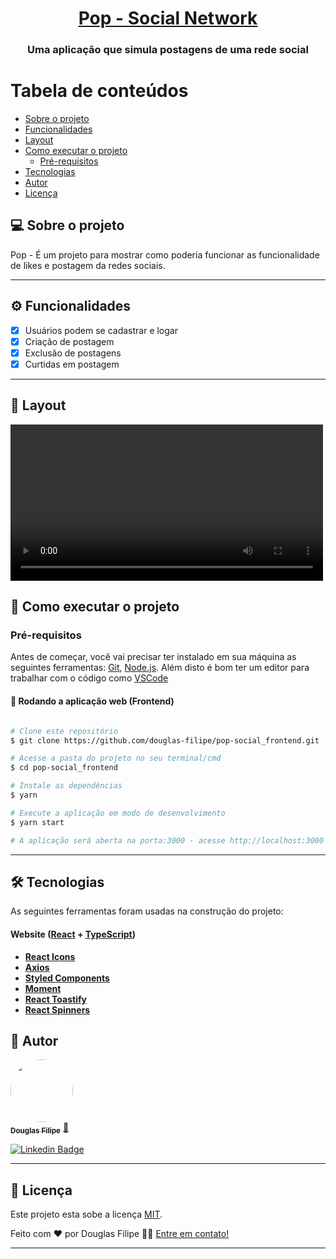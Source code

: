 <h1 align="center">
     <a href="https://pop-social-frontend.vercel.app/" alt="Site do Pop"> Pop - Social Network </a>
</h1>

<h3 align="center">
   Uma aplicação que simula postagens de uma rede social
</h3>
 
</p>

# Tabela de conteúdos

<!--ts-->

- [Sobre o projeto](#-sobre-o-projeto)
- [Funcionalidades](#-funcionalidades)
- [Layout](#-layout)
- [Como executar o projeto](#-como-executar-o-projeto)
  - [Pré-requisitos](#pré-requisitos)
- [Tecnologias](#-tecnologias)
- [Autor](#-autor)
- [Licença](#user-content--licença)
<!--te-->

## 💻 Sobre o projeto

Pop - É um projeto para mostrar como poderia funcionar as funcionalidade de likes e postagem da redes sociais.

---

## ⚙️ Funcionalidades

- [x] Usuários podem se cadastrar e logar
- [x] Criação de postagem
- [x] Exclusão de postagens
- [x] Curtidas em postagem

---

## 🎨 Layout

<video width="500px" controls>
  <source src="src/assets/layout-pop-novo.mp4" type="video/mp4">
</video>

## 🚀 Como executar o projeto

### Pré-requisitos

Antes de começar, você vai precisar ter instalado em sua máquina as seguintes ferramentas:
[Git](https://git-scm.com), [Node.js](https://nodejs.org/en/).
Além disto é bom ter um editor para trabalhar com o código como [VSCode](https://code.visualstudio.com/)

#### 🧭 Rodando a aplicação web (Frontend)

```bash

# Clone este repositório
$ git clone https://github.com/douglas-filipe/pop-social_frontend.git

# Acesse a pasta do projeto no seu terminal/cmd
$ cd pop-social_frontend

# Instale as dependências
$ yarn

# Execute a aplicação em modo de desenvolvimento
$ yarn start

# A aplicação será aberta na porta:3000 - acesse http://localhost:3000

```

---

## 🛠 Tecnologias

As seguintes ferramentas foram usadas na construção do projeto:

#### **Website** ([React](https://reactjs.org/) + [TypeScript](https://www.typescriptlang.org/))

- **[React Icons](https://react-icons.github.io/react-icons/)**
- **[Axios](https://github.com/axios/axios)**
- **[Styled Components](https://styled-components.com/)**
- **[Moment](https://momentjs.com/)**
- **[React Toastify](https://fkhadra.github.io/react-toastify/)**
- **[React Spinners](https://www.davidhu.io/react-spinners/)**

## 🦸 Autor

<a href="https://github.com/douglas-filipe">
 <img style="border-radius: 50%;" src="https://avatars.githubusercontent.com/u/61639919?v=4" width="100px;" alt=""/>
 <br />
 <sub><b>Douglas Filipe</b></sub></a> <a href="https://github.com/douglas-filipe" title="Author">🚀</a>
 <br />

[![Linkedin Badge](https://img.shields.io/badge/-Douglas-blue?style=flat-square&logo=Linkedin&logoColor=white&link=https://www.linkedin.com/in/douglas-filipe-santos/)](https://www.linkedin.com/in/douglas-filipe-santos/)

---

## 📝 Licença

Este projeto esta sobe a licença [MIT](./LICENSE).

Feito com ❤️ por Douglas Filipe 👋🏽 [Entre em contato!](https://www.linkedin.com/in/douglas-filipe-santos/)

---
